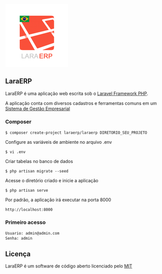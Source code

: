 ![Logo LaraERP](https://github.com/laraerp/template/blob/master/src/public/images/icon.png "Logo LaraERP")

## LaraERP

LaraERP é uma aplicação web escrita sob o [Laravel Framework PHP](http://laravel.com).

A aplicação conta com diversos cadastros e ferramentas comuns em um [Sistema de Gestão Empresarial](http://pt.wikipedia.org/wiki/Sistema_integrado_de_gest%C3%A3o_empresarial)


### Composer

    $ composer create-project laraerp/laraerp DIRETORIO_SEU_PROJETO

Configure as variáveis de ambiente no arquivo .env

    $ vi .env

Criar tabelas no banco de dados

    $ php artisan migrate --seed

Acesse o diretório criado e inicie a aplicação
    
    $ php artisan serve

Por padrão, a aplicação irá executar na porta 8000
    
    http://localhost:8000

### Primeiro acesso

    Usuario: admin@admin.com
    Senha: admin

## Licença

LaraERP é um software de código aberto licenciado pelo [MIT](http://opensource.org/licenses/MIT)
